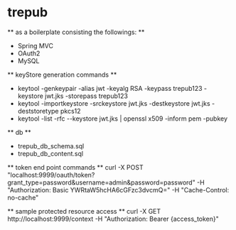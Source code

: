 # trepub
** as a boilerplate consisting the followings: **
* Spring MVC
* OAuth2
* MySQL

** keyStore generation commands **
* keytool -genkeypair -alias jwt -keyalg RSA -keypass trepub123 -keystore jwt.jks -storepass trepub123
* keytool -importkeystore -srckeystore jwt.jks -destkeystore jwt.jks -deststoretype pkcs12
* keytool -list -rfc --keystore jwt.jks | openssl x509 -inform pem -pubkey

** db ** 
* trepub_db_schema.sql
* trepub_db_content.sql

** token end point commands **
curl -X POST "localhost:9999/oauth/token?grant_type=password&username=admin&password=password" -H "Authorization: Basic YWRtaW5hcHA6cGFzc3dvcmQ=" -H "Cache-Control: no-cache" 

** sample protected resource access **
curl -X GET http://localhost:9999/context -H "Authorization: Bearer {access_token}"